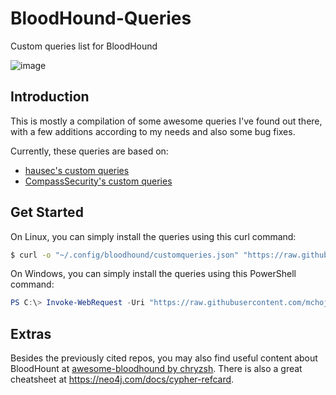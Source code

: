 # BloodHound-Queries
Custom queries list for BloodHound

![image](https://github.com/chryzsh/awesome-bloodhound/raw/master/bh.png)

## Introduction
This is mostly a compilation of some awesome queries I've found out there, with a few additions according to my needs and also some bug fixes.

Currently, these queries are based on:
  - [hausec's custom queries](https://github.com/hausec/Bloodhound-Custom-Queries)
  - [CompassSecurity's custom queries](https://github.com/CompassSecurity/BloodHoundQueries)

## Get Started
On Linux, you can simply install the queries using this curl command:
```sh
$ curl -o "~/.config/bloodhound/customqueries.json" "https://raw.githubusercontent.com/mchoji/BloodHound-Queries/main/customqueries.json"
```

On Windows, you can simply install the queries using this PowerShell command:
```powershell
PS C:\> Invoke-WebRequest -Uri "https://raw.githubusercontent.com/mchoji/BloodHound-Queries/main/customqueries.json" -OutFile "$env:USERPROFILE\AppData\Roaming\bloodhound\customqueries.json"
```

## Extras
Besides the previously cited repos, you may also find useful content about BloodHount at [awesome-bloodhound by chryzsh](https://github.com/chryzsh/awesome-bloodhound).
There is also a great cheatsheet at https://neo4j.com/docs/cypher-refcard.
